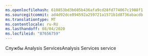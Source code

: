 ```yaml
---
ms.openlocfilehash: 610853bd3b605b436afa9cd28fd774067c1988f1
ms.sourcegitcommit: ad4d92dce894592a259721a1571b1d8736abacdb
ms.translationtype: MT
ms.contentlocale: ru-RU
ms.lasthandoff: 08/04/2020
ms.locfileid: "87656759"
---
```

<span data-ttu-id="d3c15-101">Службы Analysis Services</span><span class="sxs-lookup"><span data-stu-id="d3c15-101">Analysis Services service</span></span>

